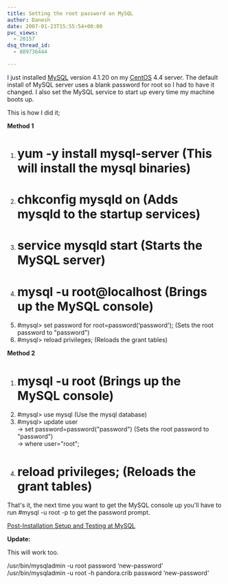 ```yaml
---
title: Setting the root password on MySQL
author: Danesh
date: 2007-01-23T15:55:54+00:00
pvc_views:
  - 20157
dsq_thread_id:
  - 889736444

---
```

I just installed [MySQL][1] version 4.1.20 on my [CentOS][2] 4.4 server. The default install of MySQL server uses a blank password for root so I had to have it changed. I also set the MySQL service to start up every time my machine boots up.

This is how I did it;

**Method 1**

1. # yum -y install mysql-server (This will install the mysql binaries)  
2. # chkconfig mysqld on (Adds mysqld to the startup services)  
3. # service mysqld start (Starts the MySQL server)  
4. # mysql -u root@localhost (Brings up the MySQL console)  
5. #mysql> set password for root=password(&#8216;password'); (Sets the root password to "password")  
6. #mysql> reload privileges; (Reloads the grant tables)

**Method 2**

1. # mysql -u root (Brings up the MySQL console)  
2. #mysql> use mysql (Use the mysql database)  
3. #mysql> update user  
-> set password=password("password") (Sets the root password to "password")  
-> where user="root";  
4. # reload privileges; (Reloads the grant tables)  
That's it, the next time you want to get the MySQL console up you'll have to run #mysql -u root -p to get the password prompt.

 [Post-Installation Setup and Testing at MySQL][3]

**Update:**

This will work too.

/usr/bin/mysqladmin -u root password &#8216;new-password'  
/usr/bin/mysqladmin -u root -h pandora.crib password &#8216;new-password'

 [1]: http://www.mysql.com/
 [2]: http://centos.org/
 [3]: http://dev.mysql.com/doc/refman/5.0/en/post-installation.html